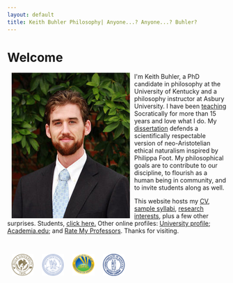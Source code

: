 ```yaml
---
layout: default
title: Keith Buhler Philosophy| Anyone...? Anyone...? Buhler? 
--- 
```


# Welcome

<img src="/img/keithbuhler-golden.png" alt="Keith Buhler" hspace="10px" align="left">  

I'm Keith Buhler, a PhD candidate in philosophy at the University of Kentucky and a philosophy instructor at Asbury University. I have been [teaching](/teaching) Socratically for more than 15 years and love what I do. My [dissertation](/research) defends a scientifically respectable version of neo-Aristotelian ethical naturalism inspired by Philippa Foot. My philosophical goals are to contribute to our discipline, to flourish as a human being in community, and to invite students along as well.

This website hosts my [CV](/Buhler-CV), [sample syllabi](/teaching), [research interests](/research), plus a few other surprises. Students, [click here.](/philosophy) Other online profiles: [University profile](https://philosophy.as.uky.edu/users/kebu226);  [Academia.edu](https://uky.academia.edu/KeithBuhler); and [Rate My Professors](http://www.ratemyprofessors.com/ShowRatings.jsp?tid=1822771). Thanks for visiting.


<br>

<img src="/img/seal-biola.png" alt="Biola" height="50" align="left" hspace="10px" width="50"> &nbsp;&nbsp;&nbsp; <img src="/img/seal-thi.png" alt="Torrey Honors" height="50" width="50" align="left" hspace="10px">  <img src="/img/seal-balamand.png" alt="Balamand" height="50" width="50" align="left" hspace="10px"> <img src="/img/seal-uk.png" alt="Kentucky" height="50" width="50" align="left" hspace="10px">  

<br>